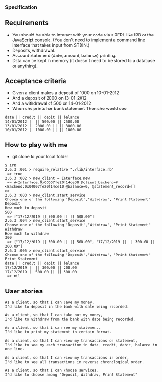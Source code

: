 ### Specification

## Requirements
* You should be able to interact with your code via a REPL like IRB or the JavaScript console. (You don't need to implement a command line interface that takes input from STDIN.)
* Deposits, withdrawal.
* Account statement (date, amount, balance) printing.
* Data can be kept in memory (it doesn't need to be stored to a database or anything).
## Acceptance criteria
* Given a client makes a deposit of 1000 on 10-01-2012
* And a deposit of 2000 on 13-01-2012
* And a withdrawal of 500 on 14-01-2012
* When she prints her bank statement
Then she would see
```
date || credit || debit || balance
14/01/2012 || || 500.00 || 2500.00
13/01/2012 || 2000.00 || || 3000.00
10/01/2012 || 1000.00 || || 1000.00
```
## How to play with me
- git clone to your local folder
```
$ irb
2.6.3 :001 > require_relative "./lib/interface.rb"
 => true
2.6.3 :002 > new_client = Interface.new
 => #<Interface:0x00007fe20f14ce38 @client_backend=#<Backend:0x00007fe20f14ce10 @balance=0, @statement_record=[]
>>
2.6.3 :003 > new_client.start_service
Choose one of the following 'Deposit','Withdraw', 'Print Statement'
Deposit
How much to deposit
500
 => ["17/12/2019 || 500.00 || || 500.00"]
2.6.3 :004 > new_client.start_service
Choose one of the following 'Deposit','Withdraw', 'Print Statement'
Withdraw
How much to withdraw
300
 => ["17/12/2019 || 500.00 || || 500.00", "17/12/2019 || || 300.00 || 200.00"]
2.6.3 :005 > new_client.start_service
Choose one of the following 'Deposit','Withdraw', 'Print Statement'
Print Statement
date || credit || debit || balance
17/12/2019 || || 300.00 || 200.00
17/12/2019 || 500.00 || || 500.00
 => nil
```
## User stories
```
As a client, so that I can save my money,
I'd like to deposit in the bank with date being recorded.

As a client, so that I can take out my money,
I'd like to withdraw from the bank with date being recorded.

As a client, so that i can see my statement,
I'd like to print my statement in certain format.

As a client, so that I can view my transactions on statement,
I'd like to see my each transaction in date, credit, debit, balance in one line.

As a client, so that I can view my transactions in order,
I'd like to see all transactions in reverse chronological order.

As a client, so that I can choose services,
I'd like to choose among "Deposit, Withdraw, Print Statement"
```

